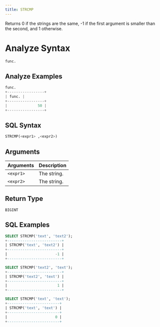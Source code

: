```yaml
---
title: STRCMP
---
```


Returns 0 if the strings are the same, -1 if the first argument is smaller than the second, and 1 otherwise.

# Analyze Syntax

```python
func.
```

## Analyze Examples
```python
func.
+-----------------+
| func. |
+-----------------+
|              50 |
+-----------------+
```

## SQL Syntax

```sql
STRCMP(<expr1> ,<expr2>)
```

## Arguments

| Arguments | Description |
|-----------|-------------|
| `<expr1>` | The string. |
| `<expr2>` | The string. |

## Return Type

`BIGINT`

## SQL Examples

```sql
SELECT STRCMP('text', 'text2');
+-------------------------+
| STRCMP('text', 'text2') |
+-------------------------+
|                      -1 |
+-------------------------+

SELECT STRCMP('text2', 'text');
+-------------------------+
| STRCMP('text2', 'text') |
+-------------------------+
|                       1 |
+-------------------------+

SELECT STRCMP('text', 'text');
+------------------------+
| STRCMP('text', 'text') |
+------------------------+
|                      0 |
+------------------------+
```
